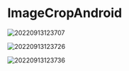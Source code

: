 # ImageCropAndroid

![20220913123707](https://user-images.githubusercontent.com/42431637/189835211-ce9fde34-d016-49c0-83ba-bb7a9425ab93.jpg)

![20220913123726](https://user-images.githubusercontent.com/42431637/189835232-7cb2b849-ee09-4eba-bae9-5c07b65c968c.jpg)

![20220913123736](https://user-images.githubusercontent.com/42431637/189835247-6dd2271f-edc5-4de3-bcca-215c7751f899.jpg)

